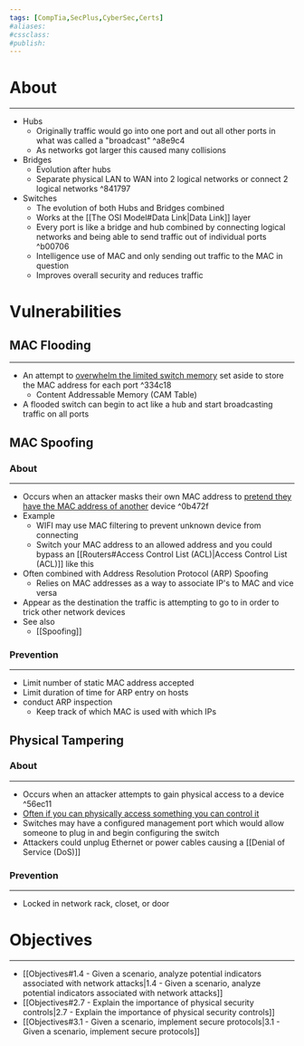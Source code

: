 ```yaml
---
tags: [CompTia,SecPlus,CyberSec,Certs]
#aliases:
#cssclass:
#publish:
---
```


# About
---
- Hubs
	- Originally traffic would go into one port and out all other ports in what was called a "broadcast" ^a8e9c4
	- As networks got larger this caused many collisions
- Bridges
	- Evolution after hubs
	- Separate physical LAN to WAN into 2 logical networks or connect 2 logical networks ^841797
- Switches
	- The evolution of both Hubs and Bridges combined
	- Works at the [[The OSI Model#Data Link|Data Link]] layer
	- Every port is like a bridge and hub combined by connecting logical networks and being able to send traffic out of individual ports ^b00706
	- Intelligence use of MAC and only sending out traffic to the MAC in question
	- Improves overall security and reduces traffic

# Vulnerabilities

## MAC Flooding
---
- An attempt to <u>overwhelm the limited switch memory</u> set aside to store the MAC address for each port ^334c18
	- Content Addressable Memory (CAM Table)
- A flooded switch can begin to act like a hub and start broadcasting traffic on all ports

## MAC Spoofing

### About
---
- Occurs when an attacker masks their own MAC address to <u>pretend they have the MAC address of another</u> device ^0b472f
- Example
	- WIFI may use MAC filtering to prevent unknown device from connecting
	- Switch your MAC address to an allowed address and you could bypass an [[Routers#Access Control List (ACL)|Access Control List (ACL)]] like this
- Often combined with Address Resolution Protocol (ARP) Spoofing
	- Relies on MAC addresses as a way to associate IP's to MAC and vice versa
- Appear as the destination the traffic is attempting to go to in order to trick other network devices
- See also
	- [[Spoofing]]

### Prevention
---
- Limit number of static MAC address accepted
- Limit duration of time for ARP entry on hosts
- conduct ARP inspection
	- Keep track of which MAC is used with which IPs

## Physical Tampering

### About
---
- Occurs when an attacker attempts to gain physical access to a device ^56ec11
- <u>Often if you can physically access something you can control it</u>
- Switches may have a configured management port which would allow someone to plug in and begin configuring the switch
- Attackers could unplug Ethernet or power cables causing a [[Denial of Service (DoS)]]

### Prevention
---
- Locked in network rack, closet, or door

# Objectives
---
- [[Objectives#1.4 - Given a scenario, analyze potential indicators associated with network attacks|1.4 - Given a scenario, analyze potential indicators associated with network attacks]]
- [[Objectives#2.7 - Explain the importance of physical security controls|2.7 - Explain the importance of physical security controls]]
- [[Objectives#3.1 - Given a scenario, implement secure protocols|3.1 - Given a scenario, implement secure protocols]]